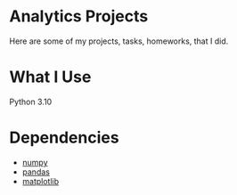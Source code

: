 # Analytics Projects
Here are some of my projects, tasks, homeworks, that I did. 
# What I Use
Python 3.10
# Dependencies
- [numpy](https://numpy.org/install/)
- [pandas](https://pandas.pydata.org/getting_started.html)
- [matplotlib](https://matplotlib.org/stable/tutorials/index.html)
